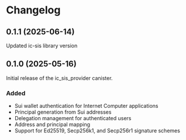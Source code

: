# Changelog

## 0.1.1 (2025-06-14)

Updated ic-sis library version

## 0.1.0 (2025-05-16)

Initial release of the ic_sis_provider canister.

### Added
- Sui wallet authentication for Internet Computer applications
- Principal generation from Sui addresses
- Delegation management for authenticated users
- Address and principal mapping
- Support for Ed25519, Secp256k1, and Secp256r1 signature schemes